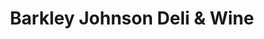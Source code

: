 ---
title: "Barkley Johnson Deli & Wine"
url: /yarraville/barkley-johnson-deli-und-wine/
shop: Feinkost
---